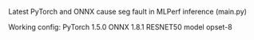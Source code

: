 Latest PyTorch and ONNX cause seg fault in MLPerf inference (main.py)

Working config:
 PyTorch 1.5.0
 ONNX 1.8.1
 RESNET50 model opset-8

